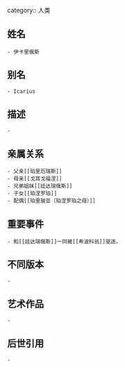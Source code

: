category:: 人类
## 姓名
	- 伊卡里俄斯
## 别名
	- Icarius
## 描述
	-
## 亲属关系
	- 父亲[[珀里厄瑞斯]]
	- 母亲[[戈耳戈福涅]]
	- 兄弟姐妹[[廷达瑞俄斯]]
	- 子女[[珀涅罗珀]]
	- 配偶[[珀里玻亚（珀涅罗珀之母）]]
## 重要事件
	- 和[[廷达瑞俄斯]]一同被[[希波科翁]]驱逐。
## 不同版本
	-
## 艺术作品
	-
## 后世引用
	-

